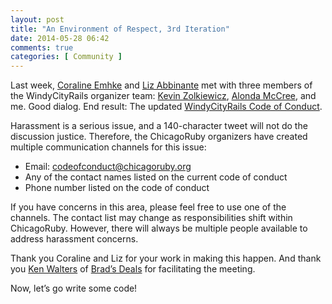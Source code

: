 ```yaml
---
layout: post
title: "An Environment of Respect, 3rd Iteration"
date: 2014-05-28 06:42
comments: true
categories: [ Community ]
---
```

Last week, [Coraline Emhke](https://twitter.com/bantik) and [Liz Abbinante](https://twitter.com/feministy) met with three members of the WindyCityRails organizer team: [Kevin Zolkiewicz](https://twitter.com/zolk), [Alonda McCree](https://twitter.com/themccreefiles), and me. Good dialog. End result: The updated [WindyCityRails Code of Conduct](http://www.windycityrails.org/code-of-conduct/).
<!--more-->
Harassment is a serious issue, and a 140-character tweet will not do the discussion justice. Therefore, the ChicagoRuby organizers have created multiple communication channels for this issue:


* Email: codeofconduct@chicagoruby.org
* Any of the contact names listed on the current code of conduct
* Phone number listed on the code of conduct

If you have concerns in this area, please feel free to use one of the channels. The contact list may change as responsibilities shift within ChicagoRuby. However, there will always be multiple people available to address harassment concerns.

Thank you Coraline and Liz for your work in making this happen. And thank you [Ken Walters](https://twitter.com/lostghost) of [Brad’s Deals](http://twitter.com/bradsdeals) for facilitating the meeting.

Now, let’s go write some code!

